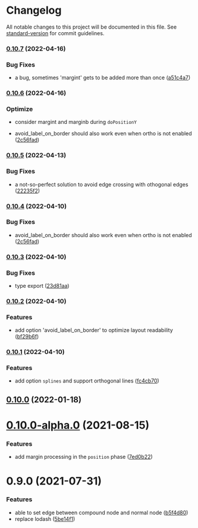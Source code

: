 # Changelog

All notable changes to this project will be documented in this file. See [standard-version](https://github.com/conventional-changelog/standard-version) for commit guidelines.

### [0.10.7](https://github.com/hikerpig/dagre-layout/compare/v0.10.6...v0.10.7) (2022-04-16)


### Bug Fixes

* a bug, sometimes 'margint' gets to be added more than once ([a51c4a7](https://github.com/hikerpig/dagre-layout/commit/a51c4a7dc2bf99f1ac40871dcf47d53e4334a2f1))

### [0.10.6](https://github.com/hikerpig/dagre-layout/compare/v0.10.5...v0.10.6) (2022-04-16)

### Optimize

- consider margint and marginb during `doPositionY`

* avoid_label_on_border should also work even when ortho is not enabled ([2c56fad](https://github.com/hikerpig/dagre-layout/commit/2c56fad613cf988e30c12b0d1676225e3e9cd5b9))



### [0.10.5](https://github.com/hikerpig/dagre-layout/compare/v0.10.4...v0.10.5) (2022-04-13)


### Bug Fixes

* a not-so-perfect solution to avoid edge crossing with othogonal edges ([22235f2](https://github.com/hikerpig/dagre-layout/commit/22235f2552414c72de416fb9af43beaf27642d76))

### [0.10.4](https://github.com/hikerpig/dagre-layout/compare/v0.10.3...v0.10.4) (2022-04-10)


### Bug Fixes

* avoid_label_on_border should also work even when ortho is not enabled ([2c56fad](https://github.com/hikerpig/dagre-layout/commit/2c56fad613cf988e30c12b0d1676225e3e9cd5b9))

### [0.10.3](https://github.com/hikerpig/dagre-layout/compare/v0.10.2...v0.10.3) (2022-04-10)


### Bug Fixes

* type export ([23d81aa](https://github.com/hikerpig/dagre-layout/commit/23d81aa0adc74664f0fe43352d3e287a3f227172))

### [0.10.2](https://github.com/hikerpig/dagre-layout/compare/v0.10.1...v0.10.2) (2022-04-10)


### Features

* add option 'avoid_label_on_border' to optimize layout readability ([bf29b6f](https://github.com/hikerpig/dagre-layout/commit/bf29b6f741f8b263476e7fa4fd7e7dbe2d7f8c48))

### [0.10.1](https://github.com/hikerpig/dagre-layout/compare/v0.10.0-alpha.0...v0.10.1) (2022-04-10)


### Features

* add option `splines` and support orthogonal lines ([fc4cb70](https://github.com/hikerpig/dagre-layout/commit/fc4cb701a6a25f0db8e9650e419154e710a292a3))

## [0.10.0](https://github.com/hikerpig/dagre-layout/compare/v0.10.0-alpha.0...v0.10.0) (2022-01-18)

# [0.10.0-alpha.0](https://github.com/hikerpig/dagre-layout/compare/v0.9.0...v0.10.0-alpha.0) (2021-08-15)


### Features

* add margin processing in the `position` phase ([7ed0b22](https://github.com/hikerpig/dagre-layout/commit/7ed0b22ebbf099610707eb51ead5bebcf5d3d753))



# 0.9.0 (2021-07-31)


### Features

* able to set edge between compound node and normal node ([b5f4d80](https://github.com/hikerpig/dagre-layout/commit/b5f4d8002303e26bf725ab58cc1d8874c0b012d0))
* replace lodash ([5be14f1](https://github.com/hikerpig/dagre-layout/commit/5be14f125b788b263bdc2771dc14fa22cdca7bf8))
